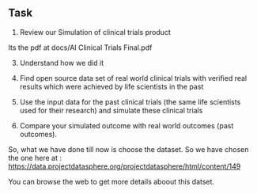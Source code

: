 ## Task
1. Review our Simulation of clinical trials product

Its the pdf at docs/AI Clinical Trials Final.pdf


3. Understand how we did it

4. Find open source data set of real world clinical trials with verified real results which were achieved by life scientists in the past 

5. Use the input data for the past clinical trials (the same life scientists used for their research) and simulate these clinical trials

6. Compare your simulated outcome with real world outcomes (past outcomes).

So, what we have done till now is choose the dataset. So we have chosen the one here at :
https://data.projectdatasphere.org/projectdatasphere/html/content/149

You can browse the web to get more details aboout this datset.